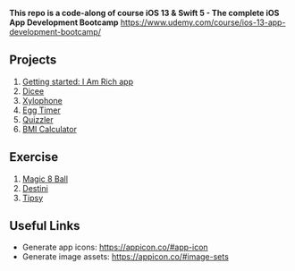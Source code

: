 **This repo is a code-along of course iOS 13 & Swift 5 - The complete iOS App Development Bootcamp**
https://www.udemy.com/course/ios-13-app-development-bootcamp/

## Projects

1. [Getting started: I Am Rich app](https://github.com/LenkaHao/ios-app-bootcamp/tree/master/I%20Am%20Rich)
2. [Dicee](https://github.com/LenkaHao/ios-app-bootcamp/tree/master/Dicee-iOS13)
3. [Xylophone](https://github.com/LenkaHao/ios-app-bootcamp/tree/master/Xylophone-iOS13)
4. [Egg Timer](https://github.com/LenkaHao/ios-app-bootcamp/tree/master/EggTimer-iOS13)
5. [Quizzler](https://github.com/LenkaHao/ios-app-bootcamp/tree/master/Quizzler-iOS13)
6. [BMI Calculator](https://github.com/LenkaHao/ios-app-bootcamp/tree/master/BMI-Calculator-iOS13)


## Exercise

1. [Magic 8 Ball](https://github.com/LenkaHao/ios-app-bootcamp/tree/master/Magic-8-Ball-iOS13)
2. [Destini](https://github.com/LenkaHao/ios-app-bootcamp/tree/master/Destini-iOS13)
3. [Tipsy](https://github.com/LenkaHao/ios-app-bootcamp/tree/master/Tipsy-iOS13/Tipsy)


## Useful Links

- Generate app icons: https://appicon.co/#app-icon
- Generate image assets: https://appicon.co/#image-sets